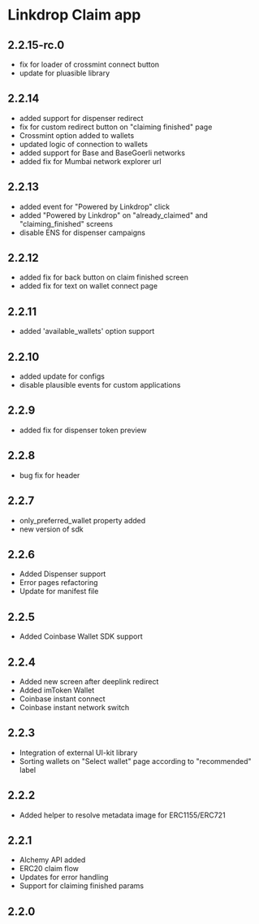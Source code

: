 # Linkdrop Claim app

## 2.2.15-rc.0
- fix for loader of crossmint connect button
- update for pluasible library

## 2.2.14
- added support for dispenser redirect
- fix for custom redirect button on "claiming finished" page
- Crossmint option added to wallets
- updated logic of connection to wallets
- added support for Base and BaseGoerli networks
- added fix for Mumbai network explorer url

## 2.2.13
- added event for "Powered by Linkdrop" click
- added "Powered by Linkdrop" on "already_claimed" and "claiming_finished" screens
- disable ENS for dispenser campaigns

## 2.2.12
- added fix for back button on claim finished screen
- added fix for text on wallet connect page

## 2.2.11
- added 'available_wallets' option support

## 2.2.10
- added update for configs
- disable plausible events for custom applications

## 2.2.9
- added fix for dispenser token preview

## 2.2.8
- bug fix for header

## 2.2.7
- only_preferred_wallet property added
- new version of sdk

## 2.2.6
- Added Dispenser support
- Error pages refactoring
- Update for manifest file

## 2.2.5
- Added Coinbase Wallet SDK support

## 2.2.4
- Added new screen after deeplink redirect
- Added imToken Wallet
- Coinbase instant connect
- Coinbase instant network switch

## 2.2.3
- Integration of external UI-kit library
- Sorting wallets on "Select wallet" page according to "recommended" label

## 2.2.2
- Added helper to resolve metadata image for ERC1155/ERC721

## 2.2.1
- Alchemy API added
- ERC20 claim flow
- Updates for error handling
- Support for claiming finished params

## 2.2.0
